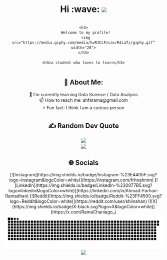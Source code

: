 <div align="center">
  <!-- Header Section -->
  <div style="display: flex; flex-direction: column; align-items: center">
    <h1>Hi :wave: 
      <a href="https://github.com/shiinahan/">
        <img src="https://readme-typing-svg.herokuapp.com/?font=Fira+Code&pause=1000&width=435&lines=I%27m+Rama+Chaniago+Anagata">
      </a>
    </h1>
    
    <h3>
      Welcome to my profile!
      <img src="https://media.giphy.com/media/hvRJCLFzcasrR4ia7z/giphy.gif" width="28">
    </h3>
    
    <h3>a student who loves to learn</h3>
  </div>

  <!-- About Me Section -->
  <div align="center">
    <h2>💫 About Me:</h2>
    <p>
      🌱 I’m currently learning Data Science / Data Analysis<br>
      📫 How to reach me: ahfarama@gmail.com<br>
      ⚡ Fun fact: I think I am a curious person
    </p>
  </div>

  <!-- Quote Section -->
  <div align="center">
    <h2>✍️ Random Dev Quote</h2>
    <img src="https://quotes-github-readme.vercel.app/api?type=horizontal&theme=radical">
  </div>

  <!-- GIF -->
  <div align="center">
    <img height="200" src="https://media1.tenor.com/m/Wz1BLckFRq4AAAAC/jkt48-oline-manuel.gif">
  </div>

  <!-- Socials -->
  <div align="center">
    <h2>🌐 Socials</h2>
  [![Instagram](https://img.shields.io/badge/Instagram-%23E4405F.svg?logo=Instagram&logoColor=white)](https://instagram.com/frhnahnnn) 
  [![LinkedIn](https://img.shields.io/badge/LinkedIn-%230077B5.svg?logo=linkedin&logoColor=white)](https://linkedin.com/in/Ahmad-Farhan-Ramadhan) 
  [![Reddit](https://img.shields.io/badge/Reddit-%23FF4500.svg?logo=Reddit&logoColor=white)](https://reddit.com/user/shiinahan) 
  [![X](https://img.shields.io/badge/X-black.svg?logo=X&logoColor=white)](https://x.com/RamaChaniago_)  

  </div>

  <!-- Snake Animation -->
  <div align="center">
    <img src="https://raw.githubusercontent.com/shiinahan/shiinahan/output/snake.svg" alt="Snake animation">
  </div>

  <!-- Visitor Counter -->
  <div align="center">
    <img src="https://profile-counter.glitch.me/shiinahan/count.svg?">
  </div>
</div>
